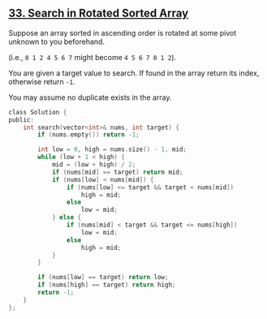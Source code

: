 ## [33. Search in Rotated Sorted Array](https://leetcode.com/problems/search-in-rotated-sorted-array/#/description)

Suppose an array sorted in ascending order is rotated at some pivot unknown to you beforehand.

(i.e., `0 1 2 4 5 6 7` might become `4 5 6 7 0 1 2`).

You are given a target value to search. If found in the array return its index, otherwise return `-1`.

You may assume no duplicate exists in the array.


```c
class Solution {
public:
    int search(vector<int>& nums, int target) {
        if (nums.empty()) return -1;

        int low = 0, high = nums.size() - 1, mid;
        while (low + 1 < high) {
            mid = (low + high) / 2;
            if (nums[mid] == target) return mid;
            if (nums[low] < nums[mid]) {
                if (nums[low] <= target && target < nums[mid])
                    high = mid;
                else
                    low = mid;
            } else {
                if (nums[mid] < target && target <= nums[high])
                    low = mid;
                else
                    high = mid;
            }
        }

        if (nums[low] == target) return low;
        if (nums[high] == target) return high;
        return -1;
    }
};
```